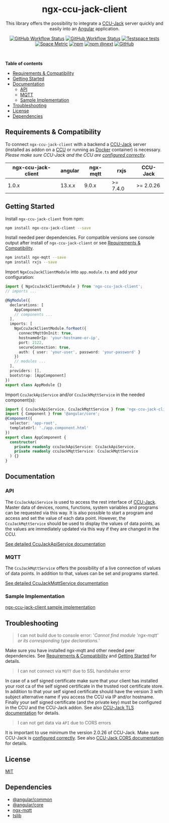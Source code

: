 <div align="center">
    <h1>ngx-ccu-jack-client</h1>
</div>

<p align="center">
This library offers the possibility to integrate a <a href="https://github.com/mdzio/ccu-jack">CCU-Jack</a> server quickly and easily into an <a href="https://angular.io/">Angular</a> application.
</p>

<p align="center">
  <a href="https://github.com/pottio/ngx-ccu-jack-client/actions/workflows/cd.yml"><img alt="GitHub Workflow Status" src="https://img.shields.io/github/workflow/status/pottio/ngx-ccu-jack-client/CD?label=build%20%28CI%29"></a>
  <a href="https://github.com/pottio/ngx-ccu-jack-client/actions/workflows/ci.yml"><img alt="GitHub Workflow Status" src="https://img.shields.io/github/workflow/status/pottio/ngx-ccu-jack-client/CI?label=deploy%20%28CD%29"></a>
  <a href="https://pottio.testspace.com/spaces/161106/"><img alt="Testspace tests" src="https://img.shields.io/testspace/tests/pottio/pottio:ngx-ccu-jack-client/master"></a>
  <a href="https://pottio.testspace.com/spaces/161106/current/Code%20Coverage?utm_campaign=badge&utm_medium=referral&utm_source=coverage"><img alt="Space Metric" src="https://pottio.testspace.com/spaces/161106/metrics/213108/badge?token=2c4e76925d37b20e82082a8d87a5dc5a1fa49049" /></a>
  <a href="https://www.npmjs.com/package/ngx-ccu-jack-client"><img alt="npm" src="https://img.shields.io/npm/v/ngx-ccu-jack-client"></a>
  <a href="https://www.npmjs.com/package/ngx-ccu-jack-client"><img alt="npm @next" src="https://img.shields.io/npm/v/ngx-ccu-jack-client/next"></a>
  <a href="https://github.com/pottio/ngx-ccu-jack-client/blob/master/LICENSE"><img alt="GitHub" src="https://img.shields.io/github/license/pottio/ngx-ccu-jack-client"></a>
</p>

<br/>

**Table of contents**

- [Requirements & Compatibility](#requirements--compatibility)
- [Getting Started](#getting-started)
- [Documentation](#documentation)
  - [API](#api)
  - [MQTT](#mqtt)
  - [Sample Implementation](#sample-implementation)
- [Troubleshooting](#troubleshooting)
- [License](#license)
- [Dependencies](#dependencies)

## Requirements & Compatibility

To connect `ngx-ccu-jack-client` with a backend a [CCU-Jack](https://github.com/mdzio/ccu-jack) server (installed as addon on a [CCU](https://homematic-ip.com/de/produkt/smart-home-zentrale-ccu3) or running as [Docker](https://www.docker.com/) container) is necessary. *Please make sure CCU-Jack and the CCU are [configured correctly](https://github.com/mdzio/ccu-jack#installation-als-add-on-auf-der-ccu).*

| ngx-ccu-jack-client | angular       | ngx-mqtt       | rxjs          |  CCU-Jack      |
| ------------------- | ------------- | -------------- | ------------- | -------------- |
| 1.0.x               | 13.x.x        | 9.0.x          | >= 7.4.0      | >= 2.0.26      |

## Getting Started

Install `ngx-ccu-jack-client` from npm:

``` bash
npm install ngx-ccu-jack-client --save
```

Install needed peer dependencies. For compatible versions see console output after install of ```ngx-ccu-jack-client``` or see [Requirements & Compatibility](#requirements--compatibility).

``` bash
npm install ngx-mqtt --save
npm install rxjs --save
```

Import `NgxCcuJackClientModule` into `app.module.ts` and add your configuration:

```typescript
import { NgxCcuJackClientModule } from 'ngx-ccu-jack-client';
// imports ...

@NgModule({
  declarations: [
    AppComponent
    // components ...
  ],
  imports: [
    NgxCcuJackClientModule.forRoot({
      connectMqttOnInit: true,
      hostnameOrIp: 'your-hostname-or-ip',
      port: 2122,
      secureConnection: true,
      auth: { user: 'your-user', password: 'your-password' }
    })
    // modules ...
  ],
  providers: [],
  bootstrap: [AppComponent]
})
export class AppModule {}
```

Import `CcuJackApiService` and/or `CcuJackMqttService` in the needed component(s):

```typescript
import { CcuJackApiService, CcuJackMqttService } from 'ngx-ccu-jack-client';
import { Component } from '@angular/core';
@Component({
  selector: 'app-root',
  templateUrl: './app.component.html'
})
export class AppComponent {
  constructor(
    private readonly ccuJackApiService: CcuJackApiService,
    private readonly ccuJackMqttService: CcuJackMqttService
  ) {}
}
```

## Documentation

### API

The `CcuJackApiService` is used to access the rest interface of [CCU-Jack](https://github.com/mdzio/ccu-jack). Master data of devices, rooms, functions, system variables and programs can be requested via this way. It is also possible to start a program and access and set the value of each data point. However, the `CcuJackMqttService` should be used to display the values of data points, as the values are immediately updated via this way if they are changed in the CCU.

[See detailed CcuJackApiService documentation](https://github.com/pottio/ngx-ccu-jack-client/blob/master/projects/ngx-ccu-jack-client/documentation-ccu-jack-api.md)

### MQTT

The `CcuJackMqttService` offers the possibility of a live connection of values of data points. In addition to that, values can be set and programs started.

[See detailed CcuJackMqttService documentation](https://github.com/pottio/ngx-ccu-jack-client/blob/master/projects/ngx-ccu-jack-client/documentation-ccu-jack-mqtt.md)

### Sample Implementation

[ngx-ccu-jack-client sample implementation](https://github.com/pottio/ngx-ccu-jack-client/tree/master/projects/sample-app)

## Troubleshooting

>I can not build due to console error: '*Cannot find module 'ngx-mqtt' or its corresponding type declarations.*'

Make sure you have installed ngx-mqtt and other needed peer dependencies. See [Requirements & Compatibility](#requirements--compatibility) and [Getting Started](#getting-started) for details.

>I can not connect via ```MQTT``` due to SSL handshake error

In case of a self signed certificate make sure that your client has installed your root ca of the self signed certificate in the trusted root certificate store. In addition to that your self signed certificate should have the version 3 with subject alternative name if you access the CCU via IP and/or hostname. Finally your self signed certificate (and the private key) must be configured in the CCU and the CCU-Jack addon. See also [CCU-Jack TLS documentation](https://github.com/mdzio/ccu-jack#sicherer-zugriff-%C3%BCber-tls) for details.

>I can not get data via ```API``` due to CORS errors

It is important to use minimum the version 2.0.26 of CCU-Jack. Make sure CCU-Jack is [configured correctly](https://github.com/mdzio/ccu-jack#installation-als-add-on-auf-der-ccu). See also [CCU-Jack CORS documentation](https://github.com/mdzio/ccu-jack#cross-origin-resource-sharing-cors) for details.

## License

[MIT](../../LICENSE)

## Dependencies

- [@angular/common](https://github.com/angular/angular)
- [@angular/core](https://github.com/angular/angular)
- [ngx-mqtt](https://github.com/sclausen/ngx-mqtt)
- [tslib](https://github.com/microsoft/tslib)
